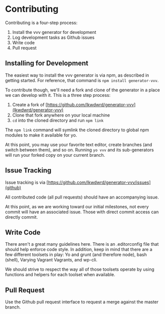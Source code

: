 # Contributing
Contributing is a four-step process:
1. Install the vvv generator for development
2. Log development tasks as Github issues
3. Write code
4. Pull request

## Installing for Development
The easiest way to install the vvv generator is via npm, as described in getting started. For reference,
that command is `npm install generator-vvv`.

To contribute though, we'll need a fork and clone of the generator in a place we can develop with it.
This is a three step process:

1. Create a fork of [https://github.com/lkwdwrd/generator-vvv](lkwdwrd/generator-vvv)
2. Clone that fork anywhere on your local machine
3. `cd` into the cloned directory and run `npm link`

The `npm link` command will symlink the cloned directory to global npm modules to make it available for yo.

At this point, you may use your favorite text editor, create branches (and switch between them), and so
on. Running `yo vvv` and its sub-generators will run your forked copy on your current branch.

## Issue Tracking
Issue tracking is via [https://github.com/lkwdwrd/generator-vvv/issues](github)

All contributed code (all pull requests) should have an accompanying issue.

At this point, as we are working toward our initial milestones, not every commit
will have an associated issue. Those with direct commit access can directly commit.

## Write Code
There aren't a great many guidelines here. There is an .editorconfig file that should help enforce
 code style. In addition, keep in mind that there are a few different toolsets in play: Yo and grunt (and
 therefore node), bash (shell), Varying Vagrant Vagrants, and wp-cli.

 We should strive to respect the way all of those toolsets operate by using functions and helpers
 for each toolset when available.

## Pull Request
Use the Github pull request interface to request a merge against the master branch.
